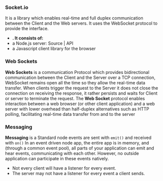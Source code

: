 ### Socket.io
It is a library which enables real-time and full duplex communication between the Client and the Web servers. It uses the WebSocket protocol to provide the interface.
- **. It consists of:**
 - a Node.js server: Source | API
 - a Javascript client library for the browser

### Web Sockets
**Web Sockets** is a communication Protocol which provides bidirectional communication between the Client and the Server over a TCP connection, WebSocket remains open all the time so they allow the real-time data transfer. When clients trigger the request to the Server it does not close the connection on receiving the response, it rather persists and waits for Client or server to terminate the request.
The **Web Socket** protocol enables interaction between a web browser (or other client application) and a web server with lower overhead than half-duplex alternatives such as HTTP polling, facilitating real-time data transfer from and to the server

### Messaging
**Messaging** is a Standard node events are sent with ``emit()`` and received with ``on()`` In an event driven node app, the entire app is in memory, and (through a common event pool), all parts of your application can emit and hear events, communicating with each other. However, no outside application can participate in these events natively.

- Not every client will have a listener for every event.
- The server may not have a listener for every event a client sends.